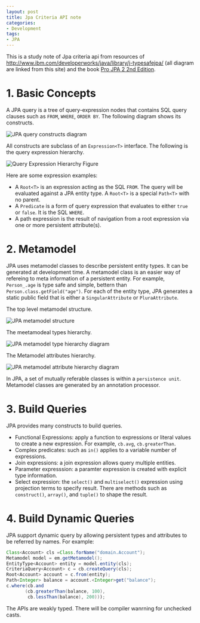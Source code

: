 ```yaml
---
layout: post
title: Jpa Criteria API note
categories:
- Development
tags:
- JPA
---
```


This is a study note of Jpa criteria api from resources of http://www.ibm.com/developerworks/java/library/j-typesafejpa/ (all diagram are linked from this site) and the book [Pro JPA 2 2nd Edition](https://www.amazon.com/Pro-JPA-Experts-Voice-Java/dp/1430249269/). 

# 1. Basic Concepts
A JPA query is a tree of query-expression nodes that contains SQL query clauses such as `FROM`, `WHERE`, `ORDER BY`. The following diagram shows its constructs.  

![JPA query constructs diagram](http://www.ibm.com/developerworks/java/library/j-typesafejpa/UML-query.gif)


All constructs are subclass of an `Expression<T>` interface. The following is the query expression hierarchy.  

![Query Expression Hierarchy Figure](http://www.ibm.com/developerworks/java/library/j-typesafejpa/UML-expressions.gif)

Here are some expression examples: 

* A `Root<T>` is an expression acting as the SQL `FROM`. The query will be evaluated against a JPA entity type. A `Root<T>` is a special `Path<T>` with no parent. 
* A `Predicate` is a form of query expression that evaluates to either `true` or `false`. It is the SQL `WHERE`. 
* A path expression is the result of navigation from a root expression via one or more persistent attribute(s).  

# 2. Metamodel
JPA uses metamodel classes to describe persistent entity types. It can be generated at development time. A metamodel class is an easier way of refereing to meta information of a persistent entity. For example, `Person_.age` is type safe and simple, bettern than `Person.class.getField("age")`. For each of the entity type, JPA generates a static public field that is either a `SingularAttribute` or `PluraAttribute`. 

The top level metamodel structure. 

![JPA metamodel structure](http://www.ibm.com/developerworks/java/library/j-typesafejpa/UML-metamodel.gif)

The meetamodeal types hierarchy. 

![JPA metamodel type hierarchy diagram](http://www.ibm.com/developerworks/java/library/j-typesafejpa/UML-types.gif)

The Metamodel attributes hierarchy. 

![JPA metamodel attribute hierarchy diagram](http://www.ibm.com/developerworks/java/library/j-typesafejpa/UML-attrs.gif)

In JPA, a set of mutually referable classes is within a `persistence unit`. Metamodel classes are generated by an annotation processor. 

# 3. Build Queries
JPA provides many constructs to build queries. 

* Functional Expressions: apply a function to expressions or literal values to create a new expression. For example, `cb.avg`, `cb.greaterThan`.
* Complex predicates: such as `in()` applies to a variable number of expressions. 
* Join expressions: a join expression allows query multiple entities. 
* Parameter expresssion: a paramter expression is created with explicit type information. 
* Select expression: the `select()` and `multiselect()` expression using projection terms to specify result. There are methods such as `construct()`, `array()`, and `tuple()` to shape the result. 

# 4. Build Dynamic Queries
JPA support dynamic query by allowing persistent types and attributes to be referred by names. For example: 

```java
Class<Account> cls =Class.forName("domain.Account");
Metamodel model = em.getMetamodel();
EntityType<Account> entity = model.entity(cls); 
CriteriaQuery<Account> c = cb.createQuery(cls);
Root<Account> account = c.from(entity);
Path<Integer> balance = account.<Integer>get("balance");
c.where(cb.and
       (cb.greaterThan(balance, 100), 
        cb.lessThan(balance), 200)));
```

The APIs are weakly typed. There will be compiler wanrning for unchecked casts. 




